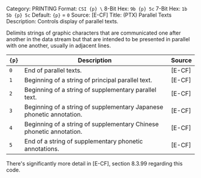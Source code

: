 Category: PRINTING
Format: `CSI {p} \`
8-Bit Hex: `9b {p} 5c`
7-Bit Hex: `1b 5b {p} 5c`
Default: `{p}` = `0`
Source: [E-CF]
Title: (PTX) Parallel Texts
Description: Controls display of parallel texts.

Delimits strings of graphic characters that are communicated one after another in the data stream but that are intended to be presented in parallel with one another, usually in adjacent lines.

| `{p}` | Description                                                          | Source |
|-------|----------------------------------------------------------------------|--------|
| `0`   | End of parallel texts.                                               | [E-CF] |
| `1`   | Beginning of a string of principal parallel text.                    | [E-CF] |
| `2`   | Beginning of a string of supplementary parallel text.                | [E-CF] |
| `3`   | Beginning of a string of supplementary Japanese phonetic annotation. | [E-CF] |
| `4`   | Beginning of a string of supplementary Chinese phonetic annotation.  | [E-CF] |
| `5`   | End of a string of supplementary phonetic annotations.               | [E-CF] |

There's significantly more detail in [E-CF], section 8.3.99 regarding this code.
